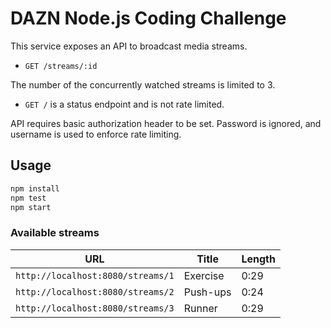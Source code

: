 # DAZN Node.js Coding Challenge

This service exposes an API to broadcast media streams.

- `GET /streams/:id`

The number of the concurrently watched streams is limited to 3.

- `GET /` is a status endpoint and is not rate limited.

API requires basic authorization header to be set. Password is ignored, and username is used to enforce rate limiting.

## Usage

```bash
npm install
npm test
npm start
```

### Available streams

| URL | Title | Length |
| --- | ----- | ------ |
| `http://localhost:8080/streams/1` | Exercise | 0:29 |
| `http://localhost:8080/streams/2` | Push-ups | 0:24 |
| `http://localhost:8080/streams/3` | Runner | 0:29 |
